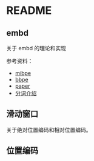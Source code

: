 # README
## embd
关于 embd 的理论和实现

参考资料：
- [mibpe](https://github.com/karpathy/minbpe)
- [bbpe](https://github.com/OctopusMind/BBPE)
- [paper](https://medium.com/@zljdanceholic/llm-tokenization-bpe-bbpe-wordpiece-and-ulm-7e5568d76231)
- [分词介绍](https://zhuanlan.zhihu.com/p/649030161)

## 滑动窗口
关于绝对位置编码和相对位置编码。

## 位置编码
